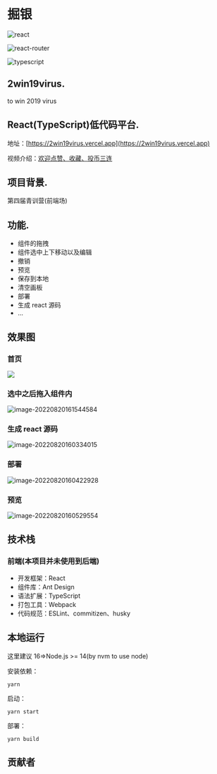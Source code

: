 # 掘银

![react](https://img.shields.io/github/package-json/dependency-version/jokereven/2win19virus/react)

![react-router](https://img.shields.io/github/package-json/dependency-version/jokereven/2win19virus/react-router)

![typescript](https://img.shields.io/github/package-json/dependency-version/jokereven/2win19virus/typescript)

## 2win19virus.

to win 2019 virus

## React(TypeScript)低代码平台.

地址：[https://2win19virus.vercel.app](https://2win19virus.vercel.app)

视频介绍：[欢迎点赞、收藏、投币三连]()

## 项目背景.

第四届青训营(前端场)

## 功能.

- 组件的拖拽
- 组件选中上下移动以及编辑
- 撤销
- 预览
- 保存到本地
- 清空画板
- 部署
- 生成 react 源码
- ...

## 效果图

### 首页

![](https://qiniuyun.code520.com.cn/images/image-20220820160226743.png)

### 选中之后拖入组件内

![image-20220820161544584](https://qiniuyun.code520.com.cn/images/image-20220820161544584.png)

### 生成 react 源码

![image-20220820160334015](https://qiniuyun.code520.com.cn/images/image-20220820160334015.png)

### 部署

![image-20220820160422928](https://qiniuyun.code520.com.cn/images/image-20220820160422928.png)

### 预览

![image-20220820160529554](https://qiniuyun.code520.com.cn/images/image-20220820160529554.png)

## 技术栈

### 前端(本项目并未使用到后端)

- 开发框架：React
- 组件库：Ant Design
- 语法扩展：TypeScript
- 打包工具：Webpack
- 代码规范：ESLint、commitizen、husky

## 本地运行

这里建议 16=>Node.js >= 14(by nvm to use node)

安装依赖：

```
yarn
```

启动：

```
yarn start
```

部署：

```
yarn build
```

## 贡献者

<!-- readme: collaborators,contributors -start -->
<!-- readme: collaborators,contributors -end -->
